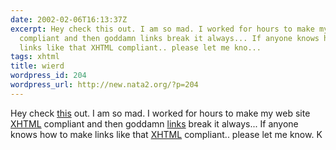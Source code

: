 ```yaml
---
date: 2002-02-06T16:13:37Z
excerpt: Hey check this out. I am so mad. I worked for hours to make my web site XHTML
  compliant and then goddamn links break it always... If anyone knows how to make
  links like that XHTML compliant.. please let me kno...
tags: xhtml
title: wierd
wordpress_id: 204
wordpress_url: http://new.nata2.org/?p=204
---
```


Hey check <a href="http://www.colorgenics.com/intro.html">this</a> out. I am so mad. I worked for hours to make my web site <a href="http://www.w3.org/TR/xhtml1/">XHTML</a> compliant and then goddamn <a href="http://validator.w3.org/check/referer">links</a> break it always... If anyone knows how to make links like that <a href="http://www.w3.org/TR/xhtml1/">XHTML</a> compliant.. please let me know. K
